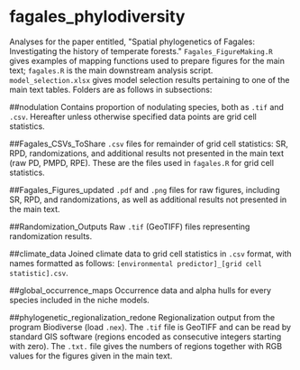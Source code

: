 # fagales_phylodiversity
 Analyses for the paper entitled, "Spatial phylogenetics of Fagales: Investigating the history of temperate forests." `Fagales_FigureMaking.R` gives examples of mapping functions used to prepare figures for the main text; `fagales.R` is the main downstream analysis script. `model_selection.xlsx` gives model selection results pertaining to one of the main text tables. Folders are as follows in subsections:

##nodulation
Contains proportion of nodulating species, both as `.tif` and `.csv`. Hereafter unless otherwise specified data points are grid cell statistics.

##Fagales_CSVs_ToShare
`.csv` files for remainder of grid cell statistics: SR, RPD, randomizations, and additional results not presented in the main text (raw PD, PMPD, RPE). These are the files used in `fagales.R` for grid cell statistics.

##Fagales_Figures_updated
`.pdf` and `.png` files for raw figures, including SR, RPD, and randomizations, as well as additional results not presented in the main text.

##Randomization_Outputs
Raw `.tif` (GeoTIFF) files representing randomization results.

##climate_data
Joined climate data to grid cell statistics in `.csv` format, with names formatted as follows: `[environmental predictor]_[grid cell statistic].csv`.

##global_occurrence_maps
Occurrence data and alpha hulls for every species included in the niche models.

##phylogenetic_regionalization_redone
Regionalization output from the program Biodiverse (load `.nex`). The `.tif` file is GeoTIFF and can be read by standard GIS software (regions encoded as consecutive integers starting with zero). The `.txt.` file gives the numbers of regions together with RGB values for the figures given in the main text.
